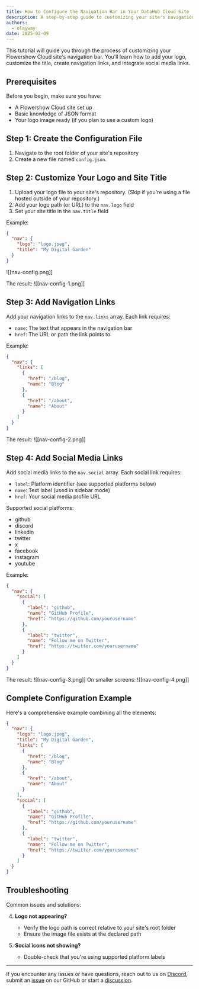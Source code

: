 ```yaml
---
title: How to Configure the Navigation Bar in Your DataHub Cloud Site
description: A step-by-step guide to customizing your site's navigation bar with logos, links, and social media
authors:
  - olayway
date: 2025-02-09
---
```


This tutorial will guide you through the process of customizing your Flowershow Cloud site's navigation bar. You'll learn how to add your logo, customize the title, create navigation links, and integrate social media links.

## Prerequisites

Before you begin, make sure you have:
- A Flowershow Cloud site set up
- Basic knowledge of JSON format
- Your logo image ready (if you plan to use a custom logo)

## Step 1: Create the Configuration File

1. Navigate to the root folder of your site's repository
2. Create a new file named `config.json`.

## Step 2: Customize Your Logo and Site Title

1. Upload your logo file to your site's repository. (Skip if you're using a file hosted outside of your repository.)
2. Add your logo path (or URL) to the `nav.logo` field
3. Set your site title in the `nav.title` field

Example:
```json
{
  "nav": {
    "logo": "logo.jpeg",
    "title": "My Digital Garden"
  }
}
```

![[nav-config.png]]

The result:
![[nav-config-1.png]]

## Step 3: Add Navigation Links

Add your navigation links to the `nav.links` array. Each link requires:
- `name`: The text that appears in the navigation bar
- `href`: The URL or path the link points to

Example:
```json
{
  "nav": {
    "links": [
      {
        "href": "/blog",
        "name": "Blog"
      },
      {
        "href": "/about",
        "name": "About"
      }
    ]
  }
}
```

The result:
![[nav-config-2.png]]

## Step 4: Add Social Media Links

Add social media links to the `nav.social` array. Each social link requires:
- `label`: Platform identifier (see supported platforms below)
- `name`: Text label (used in sidebar mode)
- `href`: Your social media profile URL

Supported social platforms:
- github
- discord
- linkedin
- twitter
- x
- facebook
- instagram
- youtube

Example:
```json
{
  "nav": {
    "social": [
      {
        "label": "github",
        "name": "GitHub Profile",
        "href": "https://github.com/yourusername"
      },
      {
        "label": "twitter",
        "name": "Follow me on Twitter",
        "href": "https://twitter.com/yourusername"
      }
    ]
  }
}
```

The result: 
![[nav-config-3.png]]
 On smaller screens:  ![[nav-config-4.png]]
## Complete Configuration Example

Here's a comprehensive example combining all the elements:

```json
{
  "nav": {
    "logo": "logo.jpeg",
    "title": "My Digital Garden",
    "links": [
      {
        "href": "/blog",
        "name": "Blog"
      },
      {
        "href": "/about",
        "name": "About"
      }
    ],
    "social": [
      {
        "label": "github",
        "name": "GitHub Profile",
        "href": "https://github.com/yourusername"
      },
      {
        "label": "twitter",
        "name": "Follow me on Twitter",
        "href": "https://twitter.com/yourusername"
      }
    ]
  }
}
```

## Troubleshooting

Common issues and solutions:

4. **Logo not appearing?**
   - Verify the logo path is correct relative to your site's root folder
   - Ensure the image file exists at the declared path

5. **Social icons not showing?**
   - Double-check that you're using supported platform labels

---

If you encounter any issues or have questions, reach out to us on [Discord](), submit an [issue](https://github.com/flowershow/flowershow/issues) on our GitHub or start a [discussion](https://github.com/flowershow/flowershow/discussions).